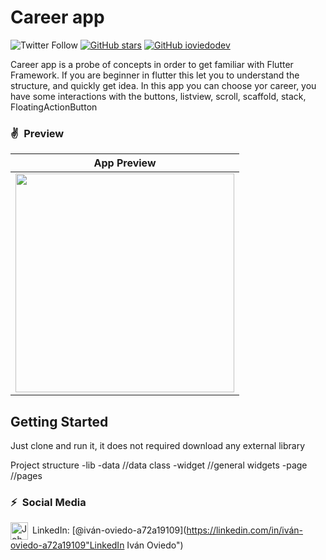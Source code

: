 # Career app
![Twitter Follow](https://img.shields.io/twitter/follow/ivoviedo?color=1DA1F2&label=Followers&logo=twitter&style=for-the-badge)
[![GitHub stars](https://img.shields.io/github/stars/ioviedodev/trip_app.svg?style=social&label=Star)](https://github.com/ioviedodev/trip_app)
[![GitHub ioviedodev](https://img.shields.io/github/followers/ioviedodev?label=follow&style=social)](https://github.com/ioviedodev)

Career app is a probe of concepts in order to get familiar with Flutter Framework. If you are beginner 
in flutter this let you to understand the structure, and quickly get idea. In this app you can choose
yor career, you have some interactions with the buttons, listview, scroll, scaffold, stack, FloatingActionButton 

### ✌&ensp;Preview
|                                                   App Preview                                                   |
|:---------------------------------------------------------------------------------------------------------------:|
| <img src="careerApp.gif" width="350"></a> |

## Getting Started

Just clone and run it, it does not required download any external library

Project structure
-lib
    -data       //data class 
    -widget     //general widgets
    -page       //pages


### ⚡&ensp;Social Media

[<img align="center" alt="JohannesMilke | LinkedIn" width="28px" src="https://drive.google.com/file/d/18mMA4h6Dxt-nE6xgN9geekG97tScMiba/view" />](https://linkedin.com/in/iván-oviedo-a72a19109)&ensp;LinkedIn: [@iván-oviedo-a72a19109](https://linkedin.com/in/iván-oviedo-a72a19109"LinkedIn Iván Oviedo")